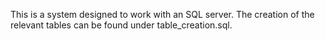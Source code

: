 This is a system designed to work with an SQL server. The creation of the relevant tables can be found under table_creation.sql.
